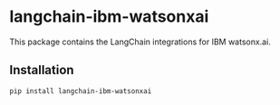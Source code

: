 # langchain-ibm-watsonxai

This package contains the LangChain integrations for IBM watsonx.ai.



## Installation

```bash
pip install langchain-ibm-watsonxai
```

